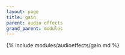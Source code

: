 ```yaml
---
layout: page
title: gain
parent: audio effects
grand_parent: modules
---
```


{% include modules/audioeffects/gain.md %}
